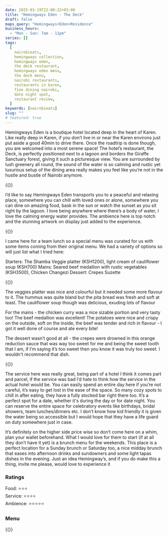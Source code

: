 ```yaml
---
date: 2025-03-19T22:00:22+03:00
title: "Hemingways Eden - The Deck"
draft: false
maps_query: "Hemingways+Eden+Residence"
business_hours:
  - "Mon - Sun: 7am - 11pm"
series: []
tags:
  [
    nairobieats,
    hemingways collection,
    hemingways eden,
    the deck restaurant,
    hemingways eden menu,
    the deck menu,
    nairobi restaurants,
    restaurants in karen,
    fine dining nairobi,
    date night spot,
    restaurant review,
  ]
keywords: [nairobieats]
slug: ""
# featured: true
---
```


Hemingways Eden is a boutique hotel located deep in the heart of Karen. Like really deep in Karen, if you don’t live in or near the Karen environs just put aside a good 40min to drive there. Once the roadtrip is done though, you are welcomed into a most serene space! The hotel’s restaurant, the Deck, is perfectly positioned next to a lagoon and borders the Giraffe Sanctuary forest, giving it such a picturesque view. You are surrounded by lush greenery all round, the sound of the water is so calming and rustic yet luxurious setup of the dining area really makes you feel like you’re not in the hustle and bustle of Nairobi anymore.

{{<image-gallery key="hemingways-eden" titles="hemmingways-01 hemmingways-03 hemmingways-04 hemmingways-05">}}

I’d like to say Hemingways Eden transports you to a peaceful and relaxing place, somewhere you can chill with loved ones or alone, somewhere you can dine on amazing food, bask in the sun or watch the sunset as you sit right by the lagoon. I love being anywhere where there’s a body of water, I love the calming energy water provides. The ambience here is top notch and the stunning artwork on display just added to the experience.

{{<image-gallery key="hemingways-eden" titles="hemmingways-11 hemmingways-10 hemmingways-07 hemmingways-06">}}

I came here for a team lunch so a special menu was curated for us with some items coming from their original menu. We had a variety of options so will just list what I tried here:

Starters: The Shamba Veggie platter (KSH1200), light cream of cauliflower soup (KSH700)
Mains: Seared beef medallion with rustic vegetables (KSH3500), Chicken Changezi
Dessert: Crepes Suzette

{{<image-gallery key="hemingways-eden" titles="hemmingways-12 hemmingways-14 hemmingways-15 hemmingways-17">}}

The veggies platter was nice and colourful but it needed some more flavour to it. The hummus was quite bland but the pita bread was fresh and soft at least. The cauliflower soup though was delicious, exuding lots of flavour

For the mains - the chicken curry was a nice sizable portion and very tasty too! The beef medallion was excellent! The potatoes were nice and crispy on the outside, soft on the inside, the beef was tender and rich in flavour - I got it well done of course and ate every bite!

The dessert wasn’t good at all - the crepes were drowned in this orange reduction sauce that was way too sweet for me and being the sweet tooth that I am, if I’m saying it’s too sweet then you know it was truly too sweet. I wouldn't recommend that dish.

{{<image-gallery key="hemingways-eden" titles="hemmingways-15 hemmingways-19 hemmingways-21 hemmingways-22">}}

The service here was really great, being part of a hotel I think it comes part and parcel, if the service was bad I’d hate to think how the service in the actual hotel would be. You can easily spend an entire day here if you’re not careful, it’s easy to get lost in the ease of the space. So many cozy spots to chill in after eating, they have a fully stocked bar right there too. It’s a perfect spot for a date, whether it's during the day or for date night. You can reserve the entire space for celebratory events like birthdays, bridal showers, team lunches/dinners etc. I don’t know how kid friendly it is given the water being so accessible but I would hope that they have a life guard on duty somewhere just in case.

It’s definitely on the higher side price wise so don’t come here on a whim, plan your wallet beforehand. What I would love for them to start (if at all they don’t have it yet) is a brunch menu for the weekends. This place is a perfect location for a Sunday brunch or Saturday too, a nice midday brunch that eases into afternoon drinks and sundowners and some light tapas dishes in the evening. Just an idea Hemingway’s, and if you do make this a thing, invite me please, would love to experience it

### Ratings

Food: ⭐️⭐️⭐️<br>
Service: ⭐️️⭐️⭐️⭐️️<br>
Ambience: ⭐⭐️⭐️⭐️️⭐️<br>

### Menu

{{<remote-image-gallery key="hemingways-eden-menu">}}
